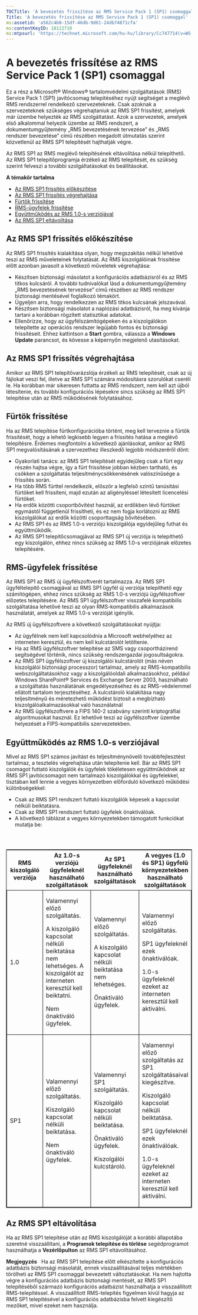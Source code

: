 ```yaml
---
TOCTitle: 'A bevezetés frissítése az RMS Service Pack 1 (SP1) csomaggal'
Title: 'A bevezetés frissítése az RMS Service Pack 1 (SP1) csomaggal'
ms:assetid: 'a562c4b0-15df-46db-9d61-24db74871cfa'
ms:contentKeyID: 18122710
ms:mtpsurl: 'https://technet.microsoft.com/hu-hu/library/Cc747714(v=WS.10)'
---
```


A bevezetés frissítése az RMS Service Pack 1 (SP1) csomaggal
============================================================

Ez a rész a Microsoft® Windows® tartalomvédelmi szolgáltatások (RMS) Service Pack 1 (SP1) javítócsomag telepítéséhez nyújt segítséget a meglévő RMS rendszerrel rendelkező szervezeteknek. Csak azoknak a szervezeteknek szükséges végrehajtaniuk az RMS SP1 frissítést, amelyek már üzembe helyezték az RMS szolgáltatást. Azok a szervezetek, amelyek első alkalommal helyezik üzembe az RMS rendszert, a dokumentumgyűjtemény „RMS bevezetésének tervezése” és „RMS rendszer bevezetése” című részében megadott útmutatás szerint közvetlenül az RMS SP1 telepítését hajthatják végre.

Az RMS SP1 az RMS meglévő telepítésének eltávolítása nélkül telepíthető. Az RMS SP1 telepítőprogramja érzékeli az RMS telepítését, és szükség szerint felveszi a további szolgáltatásokat és beállításokat.

**A témakör tartalma**

-   [Az RMS SP1 frissítés előkészítése](#bkmk_1)
-   [Az RMS SP1 frissítés végrehajtása](#bkmk_2)
-   [Fürtök frissítése](#bkmk_3)
-   [RMS-ügyfelek frissítése](#bkmk_4)
-   [Együttműködés az RMS 1.0-s verziójával](#bkmk_5)
-   [Az RMS SP1 eltávolítása](#bkmk_6)

<span id="BKMK_1"></span>
Az RMS SP1 frissítés előkészítése
---------------------------------

Az RMS SP1 frissítés kialakítása olyan, hogy megszakítás nélkül lehetővé teszi az RMS műveleteinek folytatását. Az RMS kiszolgálóinak frissítése előtt azonban javasolt a következő műveletek végrehajtása:

-   Készítsen biztonsági másolatot a konfigurációs adatbázisról és az RMS titkos kulcsáról. A további tudnivalókat lásd a dokumentumgyűjtemény „RMS bevezetésének tervezése” című részében az RMS rendszer biztonsági mentésével foglalkozó témakört.
-   Ügyeljen arra, hogy rendelkezzen az RMS titkos kulcsának jelszavával.
-   Készítsen biztonsági másolatot a naplózási adatbázisról, ha meg kívánja tartani a korábban rögzített statisztikai adatokat.
-   Ellenőrizze, hogy az ügyfélszámítógépeken és a kiszolgálókon telepítette az operációs rendszer legújabb fontos és biztonsági frissítéseit. Ehhez kattintson a **Start** gombra, válassza a **Windows Update** parancsot, és kövesse a képernyőn megjelenő utasításokat.

<span id="BKMK_2"></span>
Az RMS SP1 frissítés végrehajtása
---------------------------------

Amikor az RMS SP1 telepítővarázslója érzékeli az RMS telepítését, csak az új fájlokat veszi fel, illetve az RMS SP1 számára módosításra szorulókat cseréli le. Ha korábban már sikeresen futtatta az RMS rendszert, nem kell azt újból létesítenie, és további konfigurációs lépésekre sincs szükség az RMS SP1 telepítése után az RMS működésének folytatásához.

<span id="BKMK_3"></span>
Fürtök frissítése
-----------------

Ha az RMS telepítése fürtkonfigurációba történt, meg kell terveznie a fürtök frissítését, hogy a lehető legkisebb legyen a frissítés hatása a meglévő telepítésre. Érdemes megfontolni a következő ajánlásokat, amikor az RMS SP1 megvalósításának a szervezethez illeszkedő legjobb módszeréről dönt:

-   Gyakorlati tanács: az RMS SP1 telepítését egyidejűleg csak a fürt egy részén hajtsa végre, így a fürt frissítése jobban kézben tartható, és csökken a szolgáltatás teljesítménycsökkenésének valószínűsége a frissítés során.
-   Ha több RMS fürttel rendelkezik, először a legfelső szintű tanúsítási fürtöket kell frissíteni, majd ezután az aligényléssel létesített licencelési fürtöket.
-   Ha erdők közötti csoportbővítést használ, az erdőkben lévő fürtöket egymástól függetlenül frissítheti, és ez nem fogja korlátozni az RMS kiszolgálókat az erdők közötti csoporttagság bővítésében.
-   Az RMS SP1 és az RMS 1.0-s verziójú kiszolgálója egyidejűleg futhat és együttműködik.
-   Az RMS SP1 telepítőcsomagjával az RMS SP1 új verziója is telepíthető egy kiszolgálón, ehhez nincs szükség az RMS 1.0-s verziójának előzetes telepítésére.

<span id="BKMK_4"></span>
RMS-ügyfelek frissítése
-----------------------

Az RMS SP1 az RMS új ügyfélszoftverét tartalmazza. Az RMS SP1 ügyféltelepítő csomagjával az RMS SP1 ügyfél új verziója telepíthető egy számítógépen, ehhez nincs szükség az RMS 1.0-s verziójú ügyfélszoftver előzetes telepítésére. Az RMS SP1 ügyfélszoftver visszafelé kompatibilis szolgáltatása lehetővé teszi az olyan RMS-kompatibilis alkalmazások használatát, amelyek az RMS 1.0-s verzióját igénylik.

Az RMS új ügyfélszoftvere a következő szolgáltatásokat nyújtja:

-   Az ügyfélnek nem kell kapcsolódnia a Microsoft webhelyéhez az interneten keresztül, és nem kell kulcstárolót letöltenie.
-   Ha az RMS ügyfélszoftver telepítése az SMS vagy csoportházirend segítségével történik, nincs szükség rendszergazdai jogosultságokra.
-   Az RMS SP1 ügyfélszoftver új kiszolgálói kulcstárolót (más néven kiszolgálói biztonsági processzor) tartalmaz, amely az RMS-kompatibilis webszolgáltatásokhoz vagy a kiszolgálóoldali alkalmazásokhoz, például Windows SharePoint® Services és Exchange Server 2003, használható a szolgáltatás használatának engedélyezéséhez és az RMS-védelemmel ellátott tartalom terjesztéséhez. A kulcstároló kialakítása nagy teljesítményű és méretezhető működést biztosít a megbízható kiszolgálóalkalmazásokkal való használatnál
-   Az RMS ügyfélszoftvere a FIPS 140-2 szabvány szerinti kriptográfiai algoritmusokat használ. Ez lehetővé teszi az ügyfélszoftver üzembe helyezését a FIPS-kompatibilis szervezetekben.

<span id="BKMK_5"></span>
Együttműködés az RMS 1.0-s verziójával
--------------------------------------

Mivel az RMS SP1 számos javítást és teljesítménynövelő továbbfejlesztést tartalmaz, a tesztelés végrehajtása után telepítenie kell. Bár az RMS SP1 csomagot futtató kiszolgálók és ügyfelek tökéletesen együttműködnek az RMS SP1 javítócsomagot nem tartalmazó kiszolgálókkal és ügyfelekkel, tisztában kell lennie a vegyes környezetben előforduló következő működési különbségekkel:

-   Csak az RMS SP1 rendszert futtató kiszolgálók képesek a kapcsolat nélküli beiktatásra.
-   Csak az RMS SP1 rendszert futtató ügyfelek önaktiválóak.
-   A következő táblázat a vegyes környezetekben támogatott funkciókat mutatja be:

###  

<p> </p>
<table style="border:1px solid black;">
<colgroup>
<col width="25%" />
<col width="25%" />
<col width="25%" />
<col width="25%" />
</colgroup>
<thead>
<tr class="header">
<th>RMS kiszolgáló verziója</th>
<th>Az 1.0-s verziójú ügyfeleknél használható szolgáltatások</th>
<th>Az SP1 ügyfeleknél használható szolgáltatások</th>
<th>A vegyes (1.0 és SP1) ügyfelű környezetekben használható szolgáltatások</th>
</tr>
</thead>
<tbody>
<tr class="odd">
<td style="border:1px solid black;"><p>1.0</p></td>
<td style="border:1px solid black;"><p>Valamennyi előző szolgáltatás.</p>
<p>A kiszolgáló kapcsolat nélküli beiktatása nem lehetséges. A kiszolgálót az interneten keresztül kell beiktatni.</p>
<p>Nem önaktiváló ügyfelek.</p></td>
<td style="border:1px solid black;"><p>Valamennyi előző szolgáltatás.</p>
<p>A kiszolgáló kapcsolat nélküli beiktatása nem lehetséges.</p>
<p>Önaktiváló ügyfelek.</p></td>
<td style="border:1px solid black;"><p>Valamennyi előző szolgáltatás.</p>
<p>SP1 ügyfeleknél ezek önaktiválóak.</p>
<p>1.0-s ügyfeleknél ezeket az interneten keresztül kell aktiválni.</p></td>
</tr>
<tr class="even">
<td style="border:1px solid black;"><p>SP1</p></td>
<td style="border:1px solid black;"><p>Valamennyi előző szolgáltatás.</p>
<p>Kiszolgáló kapcsolat nélküli beiktatása.</p>
<p>Nem önaktiváló ügyfelek.</p></td>
<td style="border:1px solid black;"><p>Valamennyi SP1 szolgáltatás.</p>
<p>Kiszolgáló kapcsolat nélküli beiktatása.</p>
<p>Önaktiváló ügyfelek.</p>
<p>Kiszolgálói kulcstároló.</p></td>
<td style="border:1px solid black;"><p>Valamennyi előző szolgáltatás az SP1 szolgáltatásaival kiegészítve.</p>
<p>Kiszolgáló kapcsolat nélküli beiktatása.</p>
<p>SP1 ügyfeleknél ezek önaktiválóak.</p>
<p>1.0-s ügyfeleknél ezeket az interneten keresztül kell aktiválni.</p></td>
</tr>
</tbody>
</table>
<p> </p>

<span id="BKMK_6"></span>
Az RMS SP1 eltávolítása
-----------------------

Ha az RMS SP1 telepítése után az RMS kiszolgálóját a korábbi állapotába szeretné visszaállítani, a **Programok telepítése és törlése** segédprogramot használhatja a **Vezérlőpulton** az RMS SP1 eltávolításához.

**Megjegyzés**   Ha az RMS SP1 telepítése előtt elkészítette a konfigurációs adatbázis biztonsági másolatát, ennek visszaállításával teljes mértékben törölheti az RMS SP1 csomaggal bevezetett változtatásokat. Ha nem hajtotta végre a konfigurációs adatbázis biztonsági mentését, az RMS SP1 telepítéséből származó konfigurációs adatbázist használhatja a visszaállított RMS-telepítéssel. A visszaállított RMS-telepítés figyelmen kívül hagyja az RMS SP1 telepítésével a konfigurációs adatbázisba felvett kiegészítő mezőket, mivel ezeket nem használja.
